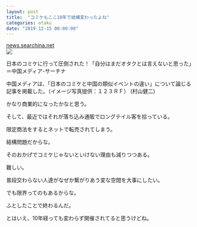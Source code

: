 ```yaml
---
layout: post
title:  "コミケもここ10年で結構変わったよね"
categories: otaku
date: "2019-12-15 00:00:00"
---
```



<div class="card">
  <a href="http://news.searchina.net/id/1684825?page=1"></a>
  <div class="card__header">
    <a href="http://news.searchina.net/id/1684825?page=1">news.searchina.net</a>
  </div>
  <div class="card__image">
    <img src="http://image.searchina.net/nwscn/8/2/5/1684825_small.jpg">
  </div>
  <div class="card__title">
    <p>日本のコミケに行って圧倒された！「自分はまだオタクとは言えないと思った」＝中国メディア-サーチナ</p>
  </div>
  <div class="card__description">
    <p>中国メディアは、「日本のコミケと中国の類似イベントの違い」について論じる記事を掲載した。（イメージ写真提供：１２３ＲＦ） (村山健二)</p>
  </div>
</div>


かなり商業的になったかなと思う。

そして、最近ではそれが落ち込み通販でロングテイル客を拾っている。

限定商法をするとネットで転売されてしまう。

結構問題だからな。

そのおかげでコミケじゃないといけない理由も減りつつある。

難しい。

普段交わらない人達がなぜか繋がりあう変な空間を大事にしたい。

でも限界ってのもあるからな。

ふとしたことで終わるんだ。

とはいえ、10年経っても変わらず開催されてると思うけどね。

